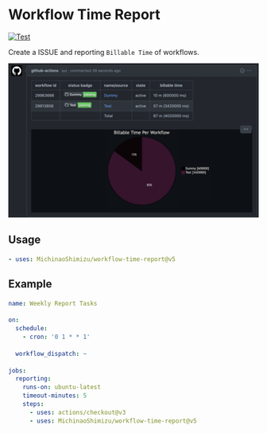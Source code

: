 # Workflow Time Report

[![Test](https://github.com/MichinaoShimizu/workflow-time-report/actions/workflows/test.yml/badge.svg)](https://github.com/MichinaoShimizu/workflow-time-report/actions/workflows/test.yml)

Create a ISSUE and reporting `Billable Time` of workflows.

![image.png](image.png)

## Usage

```yaml
- uses: MichinaoShimizu/workflow-time-report@v5
```

## Example

```yaml
name: Weekly Report Tasks

on:
  schedule:
    - cron: '0 1 * * 1'

  workflow_dispatch: ~

jobs:
  reporting:
    runs-on: ubuntu-latest
    timeout-minutes: 5
    steps:
      - uses: actions/checkout@v3
      - uses: MichinaoShimizu/workflow-time-report@v5
```
